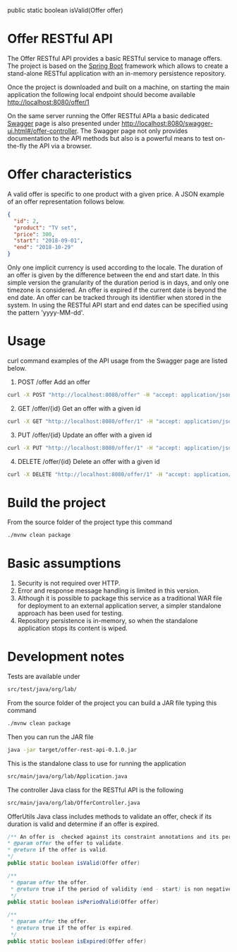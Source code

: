 public static boolean isValid(Offer offer)
# Offer RESTful API
The Offer RESTful API provides a basic RESTful service to manage offers.
The project is based on the [Spring Boot](https://spring.io/projects/spring-boot) framework which allows to create a stand-alone RESTful application with an in-memory persistence repository.

Once the project is downloaded and built on a machine, on starting the main application the following local endpoint should become available
[http://localhost:8080/offer/1](http://localhost:8080/offer/1)

On the same server running the Offer RESTful APIa a basic dedicated [Swagger](https://swagger.io/) page is also presented under [http://localhost:8080/swagger-ui.html#/offer-controller](http://localhost:8080/swagger-ui.html#/offer-controller).
The Swagger page not only provides documentation to the API methods but also is a powerful means to test on-the-fly the API via a browser.

# Offer characteristics
A valid offer is specific to one product with a given price.
A JSON example of an offer representation follows below.
```json
{
  "id": 2,
  "product": "TV set",
  "price": 300,
  "start": "2018-09-01",
  "end": "2018-10-29"
}
```
Only one implicit currency is used according to the locale.
The duration of an offer is given by the difference between the end and start date.
In this simple version the granularity of the duration period is in days, and only one timezone is considered.
An offer is expired if the current date is beyond the end date.
An offer can be tracked through its identifier when stored in the system.
In using the RESTful API start and end dates can be specified using the pattern 'yyyy-MM-dd'.

# Usage
curl command examples of the API usage from the Swagger page are listed below.
1. POST /offer Add an offer
```sh
curl -X POST "http://localhost:8080/offer" -H "accept: application/json" -H "Content-Type: application/json" -d "{ \"id\": 1, \"product\": \"test\", \"price\": 2, \"start\": \"2018-09-01\", \"end\": \"2018-10-01\"}"
```
2. GET /offer/{id} Get an offer with a given id
```sh
curl -X GET "http://localhost:8080/offer/1" -H "accept: application/json"
```
3. PUT /offer/{id} Update an offer with a given id
```sh
curl -X PUT "http://localhost:8080/offer/1" -H "accept: application/json" -H "Content-Type: application/json" -d "{ \"id\": 1, \"product\": \"test\", \"price\": 400, \"start\": \"2018-09-01\", \"end\": \"2018-10-01\"}"
```
4. DELETE /offer/{id} Delete an offer with a given id
```sh
curl -X DELETE "http://localhost:8080/offer/1" -H "accept: application/json"
```

# Build the project
From the source folder of the project type this command
```sh
./mvnw clean package
```

# Basic assumptions
1. Security is not required over HTTP.
2. Error and response message handling is limited in this version.
3. Although it is possible to package this service as a traditional WAR file for deployment to an external application server, a simpler standalone approach has been used for testing.
4. Repository persistence is in-memory, so when the standalone application stops its content is wiped.

# Development notes
Tests are available under
```sh
src/test/java/org/lab/
```
From the source folder of the project you can build a JAR file typing this command
```sh
./mvnw clean package
```
Then you can run the JAR file
```sh
java -jar target/offer-rest-api-0.1.0.jar
```
This is the standalone class to use for running the application
```sh
src/main/java/org/lab/Application.java
```
The controller Java class for the RESTful API is the following
```sh
src/main/java/org/lab/OfferController.java
```

OfferUtils Java class includes methods to validate an offer, check if its duration is valid and determine if an offer is expired.
```java
/** An offer is  checked against its constraint annotations and its period of validity.
* @param offer the offer to validate.
* @return if the offer is valid.
*/
public static boolean isValid(Offer offer)
```
```java
/**
 * @param offer the offer.
 * @return true if the period of validity (end - start) is non negative.
 */
public static boolean isPeriodValid(Offer offer)
```
```java
/**
 * @param offer the offer.
 * @return true if the offer is expired.
 */
public static boolean isExpired(Offer offer)
```
